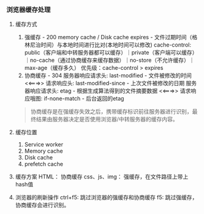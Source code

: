 
### 浏览器缓存处理

1. 缓存方式

    1. 强缓存 - 200
        memory cache / Disk cache
        expires - 文件过期时间（格林尼治时间）与本地时间进行比对(本地时间可以修改)
        cache-control: public（客户端和中转服务器都可以缓存）｜private（客户端可以缓存）｜no-cache（通过协商缓存来缓存数据）｜no-store（不允许缓存）｜max-age（缓存多久） 
        优先级：cache-control > expires
    2. 协商缓存 - 304
        服务器响应请求头: last-modified - 文件被修改的时间 <<===>> 请求响应头: last-modified-since - 上次文件被修改的日期
        服务器响应请求头: etag - 根据生成算法得到的文件摘要数据 <<===>> 请求响应哦图: if-none-match - 后台返回的etag
    > 协商缓存是在强缓存失效之后，携带缓存标识前往服务器进行识别，最终结果由服务器决定是否使用浏览器/中转服务器的缓存内容。

2. 缓存位置
    1. Service worker
    2. Memory cache
    3. Disk cache
    4. prefetch cache

3. 缓存方案
    HTML： 协商缓存
    css、js、img： 强缓存，在文件路径上带上hash值
    
4. 浏览器的刷新操作
    ctrl+f5: 跳过浏览器的强缓存和协商缓存
    f5: 跳过强缓存，协商缓存会进行识别。
